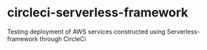 # circleci-serverless-framework
Testing deployment of AWS services constructed using Serverless-framework through CircleCi
